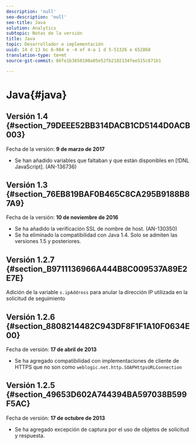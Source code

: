 ```yaml
---
description: 'null'
seo-description: 'null'
seo-title: Java
solution: Analytics
subtopic: Notas de la versión
title: Java
topic: Desarrollador e implementación
uuid: 14 d 13 bc 6-984 e -4 ef 4-a 1 d 5-51326 e 652868
translation-type: tm+mt
source-git-commit: 86fe1b3650100a05e52fb2102134fee515c871b1

---
```



# Java{#java}

## Versión 1.4 {#section_79DEEE52BB314DACB1CD5144D0ACB003}

Fecha de la versión: **9 de marzo de 2017**

* Se han añadido variables que faltaban y que están disponibles en [!DNL JavaScript]. (AN-136736)

## Versión 1.3 {#section_76EB819BAF0B465C8CA295B9188B87A9}

Fecha de la versión: **10 de noviembre de 2016**

* Se ha añadido la verificación SSL de nombre de host. (AN-130350)
* Se ha eliminado la compatibilidad con Java 1.4. Solo se admiten las versiones 1.5 y posteriores.

## Versión 1.2.7 {#section_B9711136966A444B8C009537A89E2E7E}

Adición de la variable `s.ipAddress` para anular la dirección IP utilizada en la solicitud de seguimiento

## Versión 1.2.6 {#section_8808214482C943DF8F1F1A10F0634E00}

Fecha de versión: **17 de abril de 2013**

* Se ha agregado compatibilidad con implementaciones de cliente de HTTPS que no son como `weblogic.net.http.SOAPHttpsURLConnection`

## Versión 1.2.5 {#section_49653D602A744394BA597038B599F5AC}

Fecha de versión: **17 de octubre de 2013**

* Se ha agregado excepción de captura por el uso de objetos de solicitud y respuesta.

